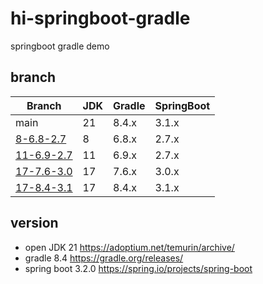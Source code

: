 # hi-springboot-gradle
springboot gradle demo

## branch
| Branch                              | JDK  | Gradle | SpringBoot |
|-------------------------------------| ---- | ------ | ---------- |
| main                                | 21   | 8.4.x  | 3.1.x      |
| [8-6.8-2.7](../../tree/8-6.8-2.7)   | 8    | 6.8.x  | 2.7.x      |
| [11-6.9-2.7](../../tree/11-6.9-2.7) | 11   | 6.9.x  | 2.7.x      |
| [17-7.6-3.0](../../tree/17-7.6-3.0) | 17   | 7.6.x  | 3.0.x      |
| [17-8.4-3.1](../../tree/17-8.4-3.1) | 17   | 8.4.x  | 3.1.x      |

## version
- open JDK 21 https://adoptium.net/temurin/archive/
- gradle 8.4 https://gradle.org/releases/
- spring boot 3.2.0 https://spring.io/projects/spring-boot

